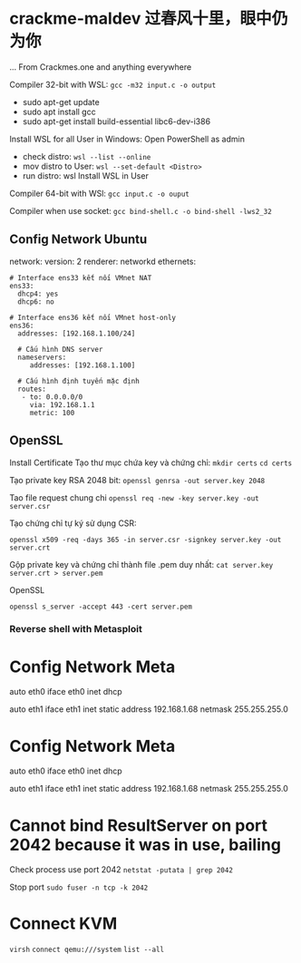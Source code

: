 # crackme-maldev 过春风十里，眼中仍为你

 ... From Crackmes.one and anything everywhere

Compiler 32-bit with WSL: `gcc -m32 input.c -o output`

- sudo apt-get update
- sudo apt install gcc
- sudo apt-get install build-essential libc6-dev-i386

Install WSL for all User in Windows:
Open PowerShell as admin
- check distro: `wsl --list --online`
- mov distro to User: `wsl --set-default <Distro>`
- run distro: wsl
Install WSL in User

Compiler 64-bit with WSl: `gcc input.c -o ouput`

Compiler when use socket: `gcc bind-shell.c -o bind-shell -lws2_32`

## Config Network Ubuntu

 network:
  version: 2
  renderer: networkd
  ethernets:

    # Interface ens33 kết nối VMnet NAT
    ens33:
      dhcp4: yes
      dhcp6: no

    # Interface ens36 kết nối VMnet host-only 
    ens36:
      addresses: [192.168.1.100/24]

      # Cấu hình DNS server
      nameservers:
         addresses: [192.168.1.100]

      # Cấu hình định tuyến mặc định
      routes:
       - to: 0.0.0.0/0
         via: 192.168.1.1
         metric: 100

## OpenSSL

Install Certificate
Tạo thư mục chứa key và chứng chỉ:
  `mkdir certs`
  `cd certs`
  
Tạo private key RSA 2048 bit:
  `openssl genrsa -out server.key 2048`

Tao file request chung chi
  `openssl req -new -key server.key -out server.csr`

Tạo chứng chỉ tự ký sử dụng CSR:

  `openssl x509 -req -days 365 -in server.csr -signkey server.key -out server.crt`

Gộp private key và chứng chỉ thành file .pem duy nhất:
  `cat server.key server.crt > server.pem`

OpenSSL

  `openssl s_server -accept 443 -cert server.pem`

### Reverse shell with Metasploit 

# Config Network Meta
  auto eth0
  iface eth0 inet dhcp

  auto eth1
  iface eth1 inet static
        address 192.168.1.68
        netmask 255.255.255.0
# Config Network Meta
  auto eth0
  iface eth0 inet dhcp

  auto eth1
  iface eth1 inet static
        address 192.168.1.68
        netmask 255.255.255.0

# Cannot bind ResultServer on port 2042 because it was in use, bailing

Check process use port 2042
  `netstat -putata | grep 2042`

Stop port
  `sudo fuser -n tcp -k 2042`

# Connect KVM
  `virsh`
  `connect qemu:///system`
  `list --all`